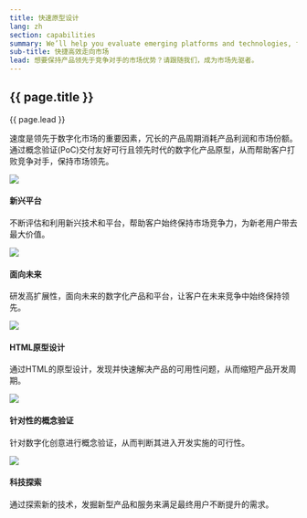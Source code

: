 ```yaml
---
title: 快速原型设计
lang: zh
section: capabilities
summary: We’ll help you evaluate emerging platforms and technologies, future-proof a digital solution, or create HTML prototypes to hasten digital product development.
sub-title: 快捷高效走向市场
lead: 想要保持产品领先于竞争对手的市场优势？请跟随我们，成为市场先驱者。 
---
```


<section>
  <h2>{{ page.title }}</h2>
  <div class="intro">
    <p class="lead">{{ page.lead }}</p>
  </div>
</section>

速度是领先于数字化市场的重要因素，冗长的产品周期消耗产品利润和市场份额。通过概念验证(PoC)交付友好可行且领先时代的数字化产品原型，从而帮助客户打败竞争对手，保持市场领先。

<section>
  <div class="container">
    <div class="row">
      <div class="col-t6 col-m4 col-l6">
        <img src="{{ site.baseurl }}/assets/img/capabilities/capabilities_RP_emerge.png">
        <h4>新兴平台</h4>
        <p>不断评估和利用新兴技术和平台，帮助客户始终保持市场竞争力，为新老用户带去最大价值。</p>
      </div>
      <div class="col-t3 col-m2 col-l3">
        <img src="{{ site.baseurl }}/assets/img/capabilities/capabilities_RP_Future.png">
        <h4>面向未来</h4>
        <p>研发高扩展性，面向未来的数字化产品和平台，让客户在未来竞争中始终保持领先。</p>
      </div>
      <div class="col-t3 col-m2 col-l3">
        <img src="{{ site.baseurl }}/assets/img/capabilities/capabilities_RP_html.png">
        <h4>HTML原型设计</h4>
        <p>通过HTML的原型设计，发现并快速解决产品的可用性问题，从而缩短产品开发周期。</p>
      </div>
    </div>
    <div class="row">
      <div class="col-t3 col-m4 col-l6">
        <img src="{{ site.baseurl }}/assets/img/capabilities/capabilities_RP_poc.png">
        <h4>针对性的概念验证</h4>
        <p>针对数字化创意进行概念验证，从而判断其进入开发实施的可行性。</p>
      </div>
      <div class="col-t3 col-m4 col-l6">
        <img src="{{ site.baseurl }}/assets/img/capabilities/capabilities_RP_explore.png">
        <h4>科技探索</h4>
        <p>通过探索新的技术，发掘新型产品和服务来满足最终用户不断提升的需求。</p>
      </div>
    </div>
  </div>
</section> 